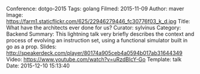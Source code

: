 Conference: dotgo-2015
Tags: golang
Filmed: 2015-11-09
Author: maver
Image: https://farm1.staticflickr.com/625/22946279446_fc30776f03_k_d.jpg
Title: What have the architects ever done for us?
Curator: sylvinus
Category: Backend
Summary: This lightning talk very briefly describes the context and process of evolving an instruction set, using a functional simulator built in go as a prop.
Slides: http://speakerdeck.com/player/80174a905ceb4a0594b017ab31644349
Video: https://www.youtube.com/watch?v=uRzdBIcY-Go
Template: talk
Date: 2015-12-10 15:13:40
